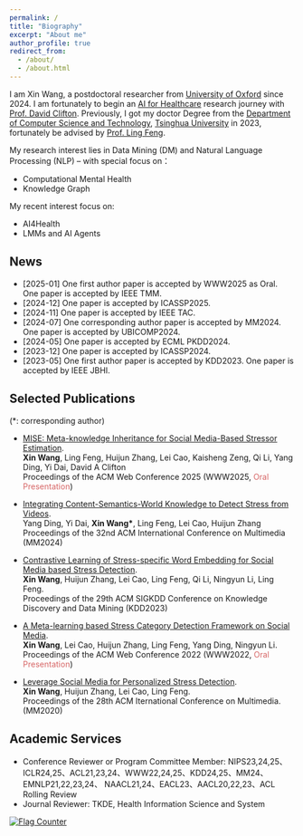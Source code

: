 ```yaml
---
permalink: /
title: "Biography"
excerpt: "About me"
author_profile: true
redirect_from: 
  - /about/
  - /about.html
---
```


I am Xin Wang, a postdoctoral researcher from [University of Oxford](https://www.ox.ac.uk/) since 2024. I am fortunately to begin an [AI for Healthcare](https://eng.ox.ac.uk/chi/) research journey with [Prof. David Clifton](https://eng.ox.ac.uk/people/david-clifton/).
Previously, I got my doctor Degree from the [Department of Computer Science and Technology](https://www.cs.tsinghua.edu.cn/), [Tsinghua University](https://www.tsinghua.edu.cn/) in 2023, fortunately be advised by [Prof. Ling Feng](https://www.cs.tsinghua.edu.cn/info/1111/3489.htm). 

My research interest lies in Data Mining (DM) and Natural Language Processing (NLP) – with special focus on：
- Computational Mental Health
- Knowledge Graph

My recent interest focus on: 
- AI4Health
- LMMs and AI Agents

News
---
- [2025-01] One first author paper is accepted by WWW2025 as Oral. One paper is accepted by IEEE TMM.
- [2024-12] One paper is accepted by ICASSP2025.
- [2024-11] One paper is accepted by IEEE TAC.
- [2024-07] One corresponding author paper is accepted by MM2024. One paper is accepted by UBICOMP2024.
- [2024-05] One paper is accepted by ECML PKDD2024.
- [2023-12] One paper is accepted by ICASSP2024.
- [2023-05] One first author paper is accepted by KDD2023. One paper is accepted by IEEE JBHI.

Selected Publications
---
(*: corresponding author)

<!--
<style>
  td, th {
    border: none!important;
  }

  img {
    max-width: 100%;
    height: auto;
  }

  @media screen and (max-width: 600px) {
    td[colspan] {
      display: block;
      width: 100% !important;
    }
  }
</style>

<table style="border: none!important; width: 100%;">
  <tbody>
    <tr>
      <td style="width: 35%; vertical-align: middle; text-align: center;">
        <img src="https://raw.githubusercontent.com/XinWangcs/XinWangcs.github.io/master/images/MISE.png" alt="MISE">
      </td>
      <td style="width: 3%;"></td>
      <td style="width: 62%; vertical-align: middle;">
        <div style="font-size: 16px;">
          <a href="https://ora.ox.ac.uk/objects/uuid:b3c2686c-b6c7-4cce-bd7f-3104811d9c12" target="_blank" style="text-decoration: underline;">
            MISE: Meta-knowledge Inheritance for Social Media-Based Stressor Estimation
          </a>
          <br>
          <b>Xin Wang</b>, Ling Feng, Huijun Zhang, Lei Cao, Kaisheng Zeng, Qi Li, Yang Ding, Yi Dai, David A. Clifton
          <br>
          Proceedings of the ACM Web Conference 2025 (WWW 2025, <font color="#d76666">Oral Presentation</font>)
        </div>
      </td>
    </tr>
  </tbody>
</table>

<table style="border: none!important; width: 100%;">
  <tbody>
    <tr>
      <td style="width: 35%; vertical-align: middle; text-align: center;">
        <img src="https://raw.githubusercontent.com/XinWangcs/XinWangcs.github.io/master/images/vediostress.png" alt="vediostress">
      </td>
      <td style="width: 3%;"></td>
      <td style="width: 62%; vertical-align: middle;">
        <div style="font-size: 16px;">
          <a href="https://dl.acm.org/doi/pdf/10.1145/3664647.3680584" target="_blank" style="text-decoration: underline;">
            Integrating Content-Semantics-World Knowledge to Detect Stress from Videos
          </a>
          <br>
          Yang Ding, Yi Dai, <b>Xin Wang*</b>, Ling Feng, Lei Cao, Huijun Zhang
          <br>
          Proceedings of the 32nd ACM International Conference on Multimedia (MM2024)
        </div>
      </td>
    </tr>
  </tbody>
</table>

<table style="border: none!important; width: 100%;">
  <tbody>
    <tr>
      <td style="width: 35%; vertical-align: middle; text-align: center;">
        <img src="https://raw.githubusercontent.com/XinWangcs/XinWangcs.github.io/master/images/SSE.png" alt="SSE">
      </td>
      <td style="width: 3%;"></td>
      <td style="width: 62%; vertical-align: middle;">
        <div style="font-size: 16px;">
          <a href="https://dl.acm.org/doi/pdf/10.1145/3580305.3599795" target="_blank" style="text-decoration: underline;">
            Contrastive Learning of Stress-specific Word Embedding for Social Media based Stress Detection
          </a>
          <br>
          <b>Xin Wang</b>, Huijun Zhang, Lei Cao, Ling Feng, Qi Li, Ningyun Li, Ling Feng
          <br>
          Proceedings of the 29th ACM SIGKDD Conference on Knowledge Discovery and Data Mining (KDD2023)
        </div>
      </td>
    </tr>
  </tbody>
</table>
-->

- [MISE: Meta-knowledge Inheritance for Social Media-Based Stressor Estimation](https://ora.ox.ac.uk/objects/uuid:b3c2686c-b6c7-4cce-bd7f-3104811d9c12).<br>
**Xin Wang**, Ling Feng, Huijun Zhang, Lei Cao, Kaisheng Zeng, Qi Li, Yang Ding, Yi Dai, David A Clifton<br>
Proceedings of the ACM Web Conference 2025 (WWW2025, <font color="#d76666">Oral Presentation</font>)

- [Integrating Content-Semantics-World Knowledge to Detect Stress from Videos](https://dl.acm.org/doi/pdf/10.1145/3664647.3680584).<br>
Yang Ding, Yi Dai, **Xin Wang\***, Ling Feng, Lei Cao, Huijun Zhang<br>
Proceedings of the 32nd ACM International Conference on Multimedia (MM2024)

- [Contrastive Learning of Stress-specific Word Embedding for Social Media based Stress Detection](https://dl.acm.org/doi/pdf/10.1145/3580305.3599795).<br>
**Xin Wang**, Huijun Zhang, Lei Cao, Ling Feng, Qi Li, Ningyun Li, Ling Feng.<br>
Proceedings of the 29th ACM SIGKDD Conference on Knowledge Discovery and Data Mining (KDD2023)

- [A Meta-learning based Stress Category Detection Framework on Social Media](https://dl.acm.org/doi/pdf/10.1145/3485447.3512013).<br>
**Xin Wang**, Lei Cao, Huijun Zhang, Ling Feng, Yang Ding, Ningyun Li.<br>
Proceedings of the ACM Web Conference 2022 (WWW2022, <font color="#d76666">Oral Presentation</font>)

- [Leverage Social Media for Personalized Stress Detection](https://dl.acm.org/doi/abs/10.1145/3394171.3413596).<br>
**Xin Wang**, Huijun Zhang, Lei Cao, Ling Feng.<br>
Proceedings of the 28th ACM Iternational Conference on Multimedia. (MM2020)

Academic Services
---
- Conference Reviewer or Program Committee Member: NIPS23,24,25、ICLR24,25、ACL21,23,24、WWW22,24,25、KDD24,25、MM24、EMNLP21,22,23,24、 NAACL21,24、EACL23、AACL20,22,23、ACL Rolling Review
- Journal Reviewer: TKDE, Health Information Science and System

<a href="https://info.flagcounter.com/nzhX"><img src="https://s11.flagcounter.com/count2/nzhX/bg_FFFFFF/txt_000000/border_CCCCCC/columns_4/maxflags_12/viewers_0/labels_1/pageviews_1/flags_0/percent_0/" alt="Flag Counter" border="0"></a>



<!-- This is the front page of a website that is powered by the [academicpages template](https://github.com/academicpages/academicpages.github.io) and hosted on GitHub pages. [GitHub pages](https://pages.github.com) is a free service in which websites are built and hosted from code and data stored in a GitHub repository, automatically updating when a new commit is made to the respository. This template was forked from the [Minimal Mistakes Jekyll Theme](https://mmistakes.github.io/minimal-mistakes/) created by Michael Rose, and then extended to support the kinds of content that academics have: publications, talks, teaching, a portfolio, blog posts, and a dynamically-generated CV. You can fork [this repository](https://github.com/academicpages/academicpages.github.io) right now, modify the configuration and markdown files, add your own PDFs and other content, and have your own site for free, with no ads! An older version of this template powers my own personal website at [stuartgeiger.com](http://stuartgeiger.com), which uses [this Github repository](https://github.com/staeiou/staeiou.github.io).

A data-driven personal website
======
Like many other Jekyll-based GitHub Pages templates, academicpages makes you separate the website's content from its form. The content & metadata of your website are in structured markdown files, while various other files constitute the theme, specifying how to transform that content & metadata into HTML pages. You keep these various markdown (.md), YAML (.yml), HTML, and CSS files in a public GitHub repository. Each time you commit and push an update to the repository, the [GitHub pages](https://pages.github.com/) service creates static HTML pages based on these files, which are hosted on GitHub's servers free of charge.

Many of the features of dynamic content management systems (like Wordpress) can be achieved in this fashion, using a fraction of the computational resources and with far less vulnerability to hacking and DDoSing. You can also modify the theme to your heart's content without touching the content of your site. If you get to a point where you've broken something in Jekyll/HTML/CSS beyond repair, your markdown files describing your talks, publications, etc. are safe. You can rollback the changes or even delete the repository and start over -- just be sure to save the markdown files! Finally, you can also write scripts that process the structured data on the site, such as [this one](https://github.com/academicpages/academicpages.github.io/blob/master/talkmap.ipynb) that analyzes metadata in pages about talks to display [a map of every location you've given a talk](https://academicpages.github.io/talkmap.html).

Getting started
======
1. Register a GitHub account if you don't have one and confirm your e-mail (required!)
1. Fork [this repository](https://github.com/academicpages/academicpages.github.io) by clicking the "fork" button in the top right. 
1. Go to the repository's settings (rightmost item in the tabs that start with "Code", should be below "Unwatch"). Rename the repository "[your GitHub username].github.io", which will also be your website's URL.
1. Set site-wide configuration and create content & metadata (see below -- also see [this set of diffs](http://archive.is/3TPas) showing what files were changed to set up [an example site](https://getorg-testacct.github.io) for a user with the username "getorg-testacct")
1. Upload any files (like PDFs, .zip files, etc.) to the files/ directory. They will appear at https://[your GitHub username].github.io/files/example.pdf.  
1. Check status by going to the repository settings, in the "GitHub pages" section

Site-wide configuration
------
The main configuration file for the site is in the base directory in [_config.yml](https://github.com/academicpages/academicpages.github.io/blob/master/_config.yml), which defines the content in the sidebars and other site-wide features. You will need to replace the default variables with ones about yourself and your site's github repository. The configuration file for the top menu is in [_data/navigation.yml](https://github.com/academicpages/academicpages.github.io/blob/master/_data/navigation.yml). For example, if you don't have a portfolio or blog posts, you can remove those items from that navigation.yml file to remove them from the header. 

Create content & metadata
------
For site content, there is one markdown file for each type of content, which are stored in directories like _publications, _talks, _posts, _teaching, or _pages. For example, each talk is a markdown file in the [_talks directory](https://github.com/academicpages/academicpages.github.io/tree/master/_talks). At the top of each markdown file is structured data in YAML about the talk, which the theme will parse to do lots of cool stuff. The same structured data about a talk is used to generate the list of talks on the [Talks page](https://academicpages.github.io/talks), each [individual page](https://academicpages.github.io/talks/2012-03-01-talk-1) for specific talks, the talks section for the [CV page](https://academicpages.github.io/cv), and the [map of places you've given a talk](https://academicpages.github.io/talkmap.html) (if you run this [python file](https://github.com/academicpages/academicpages.github.io/blob/master/talkmap.py) or [Jupyter notebook](https://github.com/academicpages/academicpages.github.io/blob/master/talkmap.ipynb), which creates the HTML for the map based on the contents of the _talks directory).

**Markdown generator**

I have also created [a set of Jupyter notebooks](https://github.com/academicpages/academicpages.github.io/tree/master/markdown_generator
) that converts a CSV containing structured data about talks or presentations into individual markdown files that will be properly formatted for the academicpages template. The sample CSVs in that directory are the ones I used to create my own personal website at stuartgeiger.com. My usual workflow is that I keep a spreadsheet of my publications and talks, then run the code in these notebooks to generate the markdown files, then commit and push them to the GitHub repository.

How to edit your site's GitHub repository
------
Many people use a git client to create files on their local computer and then push them to GitHub's servers. If you are not familiar with git, you can directly edit these configuration and markdown files directly in the github.com interface. Navigate to a file (like [this one](https://github.com/academicpages/academicpages.github.io/blob/master/_talks/2012-03-01-talk-1.md) and click the pencil icon in the top right of the content preview (to the right of the "Raw | Blame | History" buttons). You can delete a file by clicking the trashcan icon to the right of the pencil icon. You can also create new files or upload files by navigating to a directory and clicking the "Create new file" or "Upload files" buttons. 

Example: editing a markdown file for a talk
![Editing a markdown file for a talk](/images/editing-talk.png)

For more info
------
More info about configuring academicpages can be found in [the guide](https://academicpages.github.io/markdown/). The [guides for the Minimal Mistakes theme](https://mmistakes.github.io/minimal-mistakes/docs/configuration/) (which this theme was forked from) might also be helpful. -->
